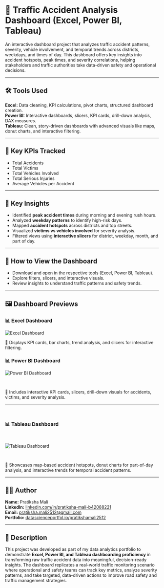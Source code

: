 # 🚦 Traffic Accident Analysis Dashboard (Excel, Power BI, Tableau)

An interactive dashboard project that analyzes traffic accident patterns, severity, vehicle involvement, and temporal trends across districts, weekdays, and times of day. This dashboard offers key insights into accident hotspots, peak times, and severity correlations, helping stakeholders and traffic authorities take data-driven safety and operational decisions.

---

## 🛠️ Tools Used

**Excel:** Data cleaning, KPI calculations, pivot charts, structured dashboard creation.  
**Power BI:** Interactive dashboards, slicers, KPI cards, drill-down analysis, DAX measures.  
**Tableau:** Clean, story-driven dashboards with advanced visuals like maps, donut charts, and interactive filtering.

---

## 🔑 Key KPIs Tracked

- Total Accidents
- Total Victims
- Total Vehicles Involved
- Total Serious Injuries
- Average Vehicles per Accident

---

## 🔑 Key Insights

- Identified **peak accident times** during morning and evening rush hours.
- Analyzed **weekday patterns** to identify high-risk days.
- Mapped **accident hotspots** across districts and top streets.
- Visualized **victims vs vehicles involved** for severity analysis.
- Filtered views using **interactive slicers** for district, weekday, month, and part of day.

---

## 🚀 How to View the Dashboard

- Download and open in the respective tools (Excel, Power BI, Tableau).
- Explore filters, slicers, and interactive visuals.
- Review insights to understand traffic patterns and safety trends.

---

## 🖼️ Dashboard Previews



### 📊 Excel Dashboard



![Excel Dashboard](./Traffic_Accident_Dasboard_Preview/excel_dashboard.JPG)



📌 Displays KPI cards, bar charts, trend analysis, and slicers for interactive filtering.




### 📊 Power BI Dashboard



![Power BI Dashboard](./Traffic_Accident_Dasboard_Preview/powerbi_dashboard.JPG)

&nbsp;

📌 Includes interactive KPI cards, slicers, drill-down visuals for accidents, victims, and severity analysis.

---

&nbsp;

### 📊 Tableau Dashboard

&nbsp;

![Tableau Dashboard](./Traffic_Accident_Dasboard_Preview/tableau_dashboard.JPG)

&nbsp;

📌 Showcases map-based accident hotspots, donut charts for part-of-day analysis, and interactive trends for temporal accident patterns.

---

## 👩‍💻 Author

**Name:** Pratiksha Mali  
**LinkedIn:** [linkedin.com/in/pratiksha-mali-b42088221](https://www.linkedin.com/in/pratiksha-mali-b42088221)  
**Email:** [pratiksha.mali2512@gmail.com](mailto:pratiksha.mali2512@gmail.com)  
**Portfolio:** [datascienceportfol.io/pratikshamali2512](https://www.datascienceportfol.io/pratikshamali2512)

---

## 📝 Description

This project was developed as part of my data analytics portfolio to demonstrate **Excel, Power BI, and Tableau dashboarding proficiency** in transforming raw traffic accident data into meaningful, decision-ready insights. The dashboard replicates a real-world traffic monitoring scenario where operational and safety teams can track key metrics, analyze severity patterns, and take targeted, data-driven actions to improve road safety and traffic management strategies.
